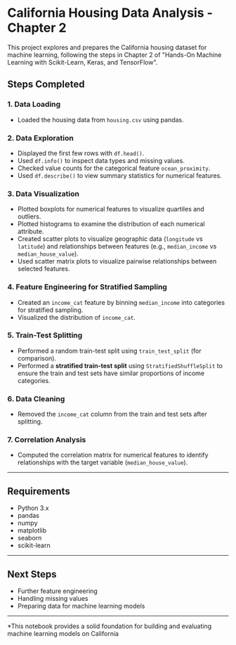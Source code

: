 # California Housing Data Analysis - Chapter 2

This project explores and prepares the California housing dataset for machine learning, following the steps in Chapter 2 of "Hands-On Machine Learning with Scikit-Learn, Keras, and TensorFlow".

## Steps Completed

### 1. Data Loading
- Loaded the housing data from `housing.csv` using pandas.

### 2. Data Exploration
- Displayed the first few rows with `df.head()`.
- Used `df.info()` to inspect data types and missing values.
- Checked value counts for the categorical feature `ocean_proximity`.
- Used `df.describe()` to view summary statistics for numerical features.

### 3. Data Visualization
- Plotted boxplots for numerical features to visualize quartiles and outliers.
- Plotted histograms to examine the distribution of each numerical attribute.
- Created scatter plots to visualize geographic data (`longitude` vs `latitude`) and relationships between features (e.g., `median_income` vs `median_house_value`).
- Used scatter matrix plots to visualize pairwise relationships between selected features.

### 4. Feature Engineering for Stratified Sampling
- Created an `income_cat` feature by binning `median_income` into categories for stratified sampling.
- Visualized the distribution of `income_cat`.

### 5. Train-Test Splitting
- Performed a random train-test split using `train_test_split` (for comparison).
- Performed a **stratified train-test split** using `StratifiedShuffleSplit` to ensure the train and test sets have similar proportions of income categories.

### 6. Data Cleaning
- Removed the `income_cat` column from the train and test sets after splitting.

### 7. Correlation Analysis
- Computed the correlation matrix for numerical features to identify relationships with the target variable (`median_house_value`).

---

## Requirements

- Python 3.x
- pandas
- numpy
- matplotlib
- seaborn
- scikit-learn

---

## Next Steps

- Further feature engineering
- Handling missing values
- Preparing data for machine learning models

---

*This notebook provides a solid foundation for building and evaluating machine learning models on California